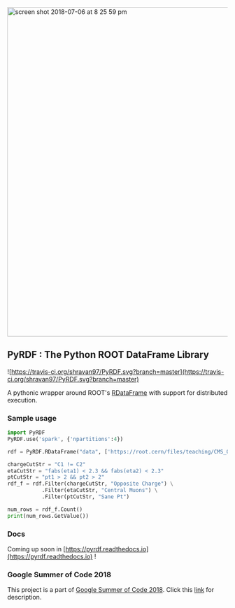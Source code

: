 <img width="754" alt="screen shot 2018-07-06 at 8 25 59 pm" src="https://user-images.githubusercontent.com/10980285/42385613-e373af56-815a-11e8-862a-83e1e2ffce93.png">

## PyRDF : The Python ROOT DataFrame Library
![https://travis-ci.org/shravan97/PyRDF.svg?branch=master](https://travis-ci.org/shravan97/PyRDF.svg?branch=master)

A pythonic wrapper around ROOT's [RDataFrame](https://root.cern/doc/master/classROOT_1_1RDataFrame.html) with support for distributed execution.

### Sample usage 
```python
import PyRDF
PyRDF.use('spark', {'npartitions':4})

rdf = PyRDF.RDataFrame("data", ['https://root.cern/files/teaching/CMS_Open_Dataset.root',])

chargeCutStr = "C1 != C2"
etaCutStr = "fabs(eta1) < 2.3 && fabs(eta2) < 2.3"
ptCutStr = "pt1 > 2 && pt2 > 2"
rdf_f = rdf.Filter(chargeCutStr, "Opposite Charge") \
           .Filter(etaCutStr, "Central Muons") \
           .Filter(ptCutStr, "Sane Pt")

num_rows = rdf_f.Count()
print(num_rows.GetValue())
```
### Docs
Coming up soon in [https://pyrdf.readthedocs.io](https://pyrdf.readthedocs.io) !

### Google Summer of Code 2018
This project is a part of [Google Summer of Code 2018](https://summerofcode.withgoogle.com/). Click this [link](https://hepsoftwarefoundation.org/gsoc/2018/proposal_ROOTspark.html) for description.